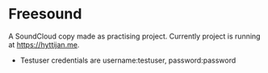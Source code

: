 # Freesound
A SoundCloud copy made as practising project. Currently project is running at <https://hyttijan.me>.

* Testuser credentials are username:testuser, password:password
